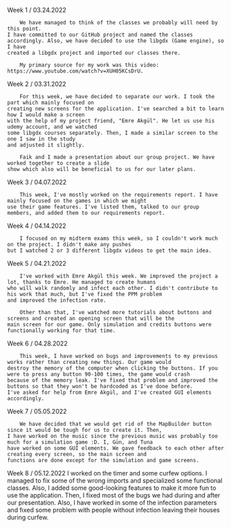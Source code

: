 Week 1 / 03.24.2022

        We have managed to think of the classes we probably will need by this point.
    I have committed to our GitHub project and named the classes 
    accordingly. Also, we have decided to use the libgdx (Game engine), so I have 
    created a libgdx project and imported our classes there.

        My primary source for my work was this video: https://www.youtube.com/watch?v=XUH05KCsDrU.

Week 2 / 03.31.2022

        For this week, we have decided to separate our work. I took the part which mainly focused on
    creating new screens for the application. I've searched a bit to learn how I would make a screen
    with the help of my project friend, "Emre Akgül". He let us use his udemy account, and we watched 
    some libgdx courses separately. Then, I made a similar screen to the one I saw in the study
    and adjusted it slightly.

        Faik and I made a presentation about our group project. We have worked together to create a slide
    show which also will be beneficial to us for our later plans.

Week 3 / 04.07.2022

        This week, I've mostly worked on the requirements report. I have mainly focused on the games in which we might
    use their game features. I've listed them, talked to our group members, and added them to our requirements report.

Week 4 / 04.14.2022

        I focused on my midterm exams this week, so I couldn't work much on the project. I didn't make any pushes 
    but I watched 2 or 3 different libgdx videos to get the main idea.

Week 5 / 04.21.2022

        I've worked with Emre Akgül this week. We improved the project a lot, thanks to Emre. He managed to create humans
    who will walk randomly and infect each other. I didn't contribute to his work that much, but I've fixed the PPM problem
    and improved the infection rate.

        Other than that, I've watched more tutorials about buttons and screens and created an opening screen that will be the
    main screen for our game. Only simulation and credits buttons were functionally working for that time.

Week 6 / 04.28.2022

        This week, I have worked on bugs and improvements to my previous works rather than creating new things. Our game would 
    destroy the memory of the computer when clicking the buttons. If you were to press any button 90-100 times, the game would crash
    because of the memory leak. I've fixed that problem and improved the buttons so that they won't be hardcoded as I've done before.
    I've asked for help from Emre Akgül, and I've created GUI elements accordingly.

Week 7 / 05.05.2022

        We have decided that we would get rid of the MapBuilder button since it would be tough for us to create it. Then,
    I have worked on the music since the previous music was probably too much for a simulation game :D. I, Gün, and Tuna
    have worked on some GUI elements. We gave feedback to each other after creating every screen, so the main screen and
    functions are done except for the simulation and game screens.

Week 8 / 05.12.2022
        I worked on the timer and some curfew options. I managed to fix some of the wrong
    imports and specialized some functional classes. Also, I added some good-looking features to make it more fun to use the application. Then, I fixed most of the bugs
    we had during and after our presentation. Also, I have worked in some of the infection parameters and fıxed some problem with people without infection
    leaving their houses during curfew.